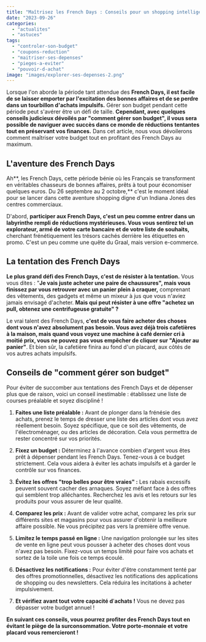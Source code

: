 ```yaml
---
title: "Maîtrisez les French Days : Conseils pour un shopping intelligent et économique"
date: "2023-09-26"
categories: 
  - "actualites"
  - "astuces"
tags: 
  - "controler-son-budget"
  - "coupons-reduction"
  - "maitriser-ses-depenses"
  - "pieges-a-eviter"
  - "pouvoir-d-achat"
image: "images/explorer-ses-depenses-2.png"
---
```


Lorsque l'on aborde la période tant attendue des **French Days, il est facile de se laisser emporter par l'excitation des bonnes affaires et de se perdre dans un tourbillon d'achats impulsifs.** Gérer son budget pendant cette période peut s'avérer être un défi de taille. **Cependant, avec quelques conseils judicieux dévoilés par "comment gérer son budget", il vous sera possible de naviguer avec succès dans ce monde de réductions tentantes tout en préservant vos finances.** Dans cet article, nous vous dévoilerons comment maîtriser votre budget tout en profitant des French Days au maximum.

## L'aventure des French Days

Ah**, les French Days, cette période bénie où les Français se transforment en véritables chasseurs de bonnes affaires, prêts à tout pour économiser quelques euros. Du 26 septembre au 2 octobre,** c'est le moment idéal pour se lancer dans cette aventure shopping digne d'un Indiana Jones des centres commerciaux.

D'abord, **participer aux French Days, c'est un peu comme entrer dans un labyrinthe rempli de réductions mystérieuses. Vous vous sentirez tel un explorateur, armé de votre carte bancaire et de votre liste de souhaits,** cherchant frénétiquement les trésors cachés derrière les étiquettes en promo. C'est un peu comme une quête du Graal, mais version e-commerce.

## La tentation des French Days

**Le plus grand défi des French Days, c'est de résister à la tentation.** Vous vous dites : "**Je vais juste acheter une paire de chaussures", mais vous finissez par vous retrouver avec un panier plein à craquer,** comprenant des vêtements, des gadgets et même un mixeur à jus que vous n'aviez jamais envisagé d'acheter. **Mais qui peut résister à une offre "achetez un pull, obtenez une centrifugeuse gratuite" ?**

Le vrai talent des French Days, **c'est de vous faire acheter des choses dont vous n'avez absolument pas besoin. Vous avez déjà trois cafetières à la maison, mais quand vous voyez une machine à café dernier cri à moitié prix, vous ne pouvez pas vous empêcher de cliquer sur "Ajouter au panier"**. Et bien sûr, la cafetière finira au fond d'un placard, aux côtés de vos autres achats impulsifs.

## Conseils de "comment gérer son budget"

Pour éviter de succomber aux tentations des French Days et de dépenser plus que de raison, voici un conseil inestimable : établissez une liste de courses préalable et soyez discipliné !

1. **Faites une liste préalable :** Avant de plonger dans la frénésie des achats, prenez le temps de dresser une liste des articles dont vous avez réellement besoin. Soyez spécifique, que ce soit des vêtements, de l'électroménager, ou des articles de décoration. Cela vous permettra de rester concentré sur vos priorités.

3. **Fixez un budget :** Déterminez à l'avance combien d'argent vous êtes prêt à dépenser pendant les French Days. Tenez-vous à ce budget strictement. Cela vous aidera à éviter les achats impulsifs et à garder le contrôle sur vos finances.

5. **Évitez les offres "trop belles pour être vraies" :** Les rabais excessifs peuvent souvent cacher des arnaques. Soyez méfiant face à des offres qui semblent trop alléchantes. Recherchez les avis et les retours sur les produits pour vous assurer de leur qualité.

7. **Comparez les prix :** Avant de valider votre achat, comparez les prix sur différents sites et magasins pour vous assurer d'obtenir la meilleure affaire possible. Ne vous précipitez pas vers la première offre venue.

9. **Limitez le temps passé en ligne :** Une navigation prolongée sur les sites de vente en ligne peut vous pousser à acheter des choses dont vous n'avez pas besoin. Fixez-vous un temps limité pour faire vos achats et sortez de la toile une fois ce temps écoulé.

11. **Désactivez les notifications :** Pour éviter d'être constamment tenté par des offres promotionnelles, désactivez les notifications des applications de shopping ou des newsletters. Cela réduira les incitations à acheter impulsivement.

13. **Et vérifiez avant tout votre capacité d**'**achats !** Vous ne devez pas dépasser votre budget annuel !

**En suivant ces conseils, vous pourrez profiter des French Days tout en évitant le piège de la surconsommation. Votre porte-monnaie et votre placard vous remercieront !**
